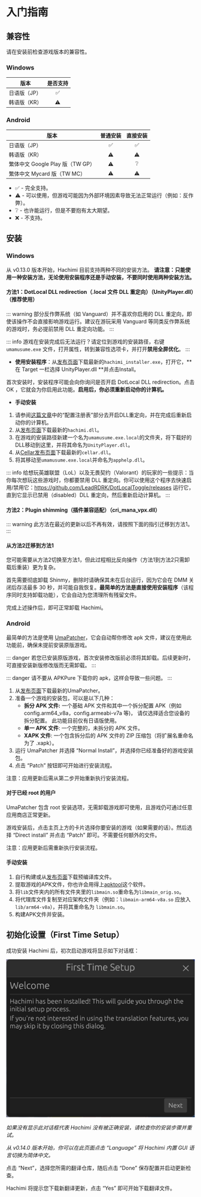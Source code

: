 # 入门指南

## 兼容性

请在安装前检查游戏版本的兼容性。

### Windows
| 版本 | 是否支持 |
| --- | :---: |
| 日语版（JP） | ✅ |
| 韩语版（KR） | ⚠️ |

### Android

| 版本 | 普通安装 | 直接安装 |
| --- | :---: | :---: |
| 日语版（JP） | ✅ | ✅ |
| 韩语版（KR） | ⚠️ | ⚠️ |
| 繁体中文 Google Play 版（TW GP） | ⚠️ | ❔ |
| 繁体中文 Mycard 版（TW MC） | ⚠️ | ⚠️ |
- ✅ - 完全支持。
- ⚠️ - 可以使用，但游戏可能因为外部环境因素导致无法正常运行（例如：反作弊）。
- ❔ - 也许能运行，但是不要抱有太大期望。
- ❌ - 不支持。


## 安装

### Windows

从 v0.13.0 版本开始，Hachimi 目前支持两种不同的安装方法。 **请注意：只能使用一种安装方法，无论使用安装程序还是手动安装，不要同时使用两种安装方法。**

#### 方法1：DotLocal DLL redirection（.local 文件 DLL 重定向）（UnityPlayer.dll）（推荐使用）

::: warning
部分反作弊系统（如 Vanguard）并不喜欢你启用的 DLL 重定向，即使该操作不会直接影响游戏运行。建议在游玩采用 Vanguard 等同类反作弊系统的游戏时，务必提前禁用 DLL 重定向功能。
:::

::: info
游戏在安装完成后无法运行？请定位到游戏的安装路径，右键 `umamusume.exe` 文件，打开属性，转到兼容性选项卡，并打开**禁用全屏优化**。
:::

- **使用安装程序**：从[发布页面](https://github.com/Hachimi-Hachimi/Hachimi/releases)下载最新的`hachimi_installer.exe`，打开它，**在 Target 一栏选择 UnityPlayer.dll **并点击Install。

首次安装时，安装程序可能会向你询问是否开启 DotLocal DLL redirection。点击 OK ，它就会为你启用此功能。**启用后，你必须重新启动你的计算机。**

- **手动安装**
1. 请参阅[这篇文章](https://learn.microsoft.com/zh-cn/windows/win32/dlls/dynamic-link-library-redirection#optional-configure-the-registry)中的“配置注册表”部分去开启DLL重定向，并在完成后重新启动你的计算机。
2. 从[发布页面](https://github.com/Hachimi-Hachimi/Hachimi/releases)下载最新的`hachimi.dll`。
3. 在游戏的安装路径新建一个名为`umamusume.exe.local`的文件夹，将下载好的DLL移动到这里，并将其命名为`UnityPlayer.dll`。
4. 从[Cellar发布页面](https://github.com/Hachimi-Hachimi/Cellar/releases)下载最新的`cellar.dll`。
5. 将其移动至`umamusume.exe.local`并命名为`apphelp.dll`。

::: info
给想玩英雄联盟（LoL）以及无畏契约（Valorant）的玩家的一些提示：当你每次想玩这些游戏时，你都要禁用 DLL 重定向。你可以使用这个程序去快速启用/禁用它：https://github.com/LeadRDRK/DotLocalToggle/releases 运行它，直到它显示已禁用（disabled）DLL 重定向，然后重新启动计算机。
:::

#### 方法2：Plugin shimming（插件兼容适配）（cri_mana_vpx.dll）

::: warning
此方法在最近的更新以后不再有效，请按照下面的指引迁移到方法1。
:::

#### 从方法2迁移到方法1
您可能需要从方法2切换至方法1，但此过程相比反向操作（方法1到方法2只需卸载后重装）更为复杂。

首先需要彻底卸载 Shinmy，删除时请确保其未在后台运行，因为它会在 DMM 关闭后存活最多 30 秒，并可能自我恢复。**最简单的方法是直接使用安装程序**（该程序同时支持卸载功能），它会自动为您清理所有残留文件。  

完成上述操作后，即可正常卸载 Hachimi。

### Android

最简单的方法是使用 [UmaPatcher](https://github.com/LeadRDRK/UmaPatcher)，它会自动帮你修改 apk 文件，建议在使用此功能前，确保未提前安装原版游戏。

::: danger
若您已安装原版游戏，首次安装修改版前必须将其卸载。后续更新时，可直接安装新版修改版而无需卸载。
:::

::: danger
请不要从 APKPure 下载你的 apk，这样会导致一些问题。
:::

1. 从[发布页面](https://github.com/LeadRDRK/UmaPatcher/releases)下载最新的UmaPatcher。
2. 准备一个游戏的安装包，可以是以下几种：
    - **拆分 APK 文件:** 一个基础 APK 文件和其中一个拆分配置 APK（例如 config.arm64_v8a，config.armeabi-v7a 等)，
    请仅选择适合您设备的拆分配置。
    此功能目前仅有日语版使用。
    - **单一 APK 文件**: 一个完整的，未拆分的 APK 文件。
    - **XAPK 文件**: 一个包含拆分后的 APK 文件的 ZIP 压缩包（将扩展名重命名为了 .xapk）。
3. 运行 UmaPatcher 并选择 “Normal Install”，并选择你已经准备好的游戏安装包。
4. 点击 “Patch” 按钮即可开始进行安装流程。

注意：应用更新后需从第二步开始重新执行安装流程。

#### 对于已经 root 的用户
UmaPatcher 包含 root 安装选项，无需卸载游戏即可使用，且游戏仍可通过任意应用商店正常更新。

游戏安装后，点击主页上方的卡片选择你要安装的游戏（如果需要的话）。然后选择 “Direct install” 并点击 “Patch” 即可。不需要任何额外的文件。

注意：应用更新后需重新执行安装流程。

#### 手动安装
1. 自行构建或从[发布页面](https://github.com/Hachimi-Hachimi/Hachimi/releases)下载预编译库文件。
2. 提取游戏的APK文件，你也许会用得上[apktool](https://apktool.org/)这个软件。
3. 将`lib`文件夹内的所有文件夹里的`libmain.so`重命名为`libmain_orig.so`。
4. 将代理库文件复制至对应架构文件夹（例如：`libmain-arm64-v8a.so` 应放入 `lib/arm64-v8a`），并将其重命名为 `libmain.so`。
5. 构建APK文件并安装。

## 初始化设置（First Time Setup）
成功安装 Hachimi 后，初次启动游戏将显示如下对话框：

![First Time Setup](/assets/first-time-setup.jpg)

*如果没有显示此对话框代表 Hachimi 没有被正确安装，请检查你的安装步骤并重试。*

*从 v0.14.0 版本开始，你可以在此页面点击 “Language” 将 Hachimi 内置 GUI 语言切换为简体中文。*

点击 “Next”，选择您所需的翻译仓库，随后点击 “Done” 保存配置并启动更新检查。

Hachimi 将提示您下载新翻译更新，点击 “Yes” 即可开始下载翻译文件。